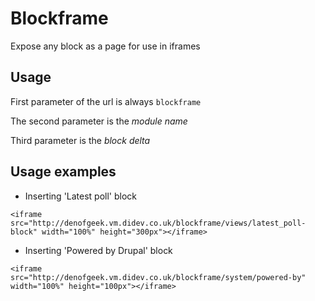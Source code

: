 # Blockframe
Expose any block as a page for use in iframes

## Usage
First parameter of the url is always `blockframe`

The second parameter is the *module name*

Third parameter is the *block delta*

## Usage examples

- Inserting 'Latest poll' block
```
<iframe src="http://denofgeek.vm.didev.co.uk/blockframe/views/latest_poll-block" width="100%" height="300px"></iframe>
```

- Inserting 'Powered by Drupal' block
```
<iframe src="http://denofgeek.vm.didev.co.uk/blockframe/system/powered-by" width="100%" height="100px"></iframe>
```
